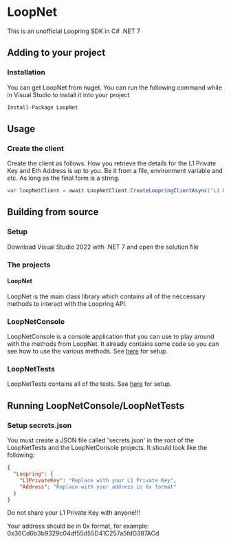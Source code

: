 # LoopNet
This is an unofficial Loopring SDK in C# .NET 7

## Adding to your project
### Installation
You can get LoopNet from nuget. You can run the following command while in Visual Studio to install it into your project

```bash
Install-Package LoopNet
```

## Usage
### Create the client
Create the client as follows. How you retrieve the details for the L1 Private Key and Eth Address is up to you. Be it from a file, environment variable and etc. As long as the final form is a string.

```csharp
var loopNetClient = await LoopNetClient.CreateLoopringClientAsync("L1 Private Key", "Eth Address in 0x format");
```

## Building from source
### Setup
Download Visual Studio 2022 with .NET 7 and open the solution file

### The projects
#### LoopNet
LoopNet is the main class library which contains all of the neccessary methods to interact with the Loopring API.

### LoopNetConsole
LoopNetConsole is a console application that you can use to play around with the methods from LoopNet. It already contains some code so you can see how to use the various methods. See [here](https://github.com/fudgebucket27/LoopNet#running-loopnetconsoleloopnettests) for setup.

### LoopNetTests
LoopNetTests contains all of the tests. See [here](https://github.com/fudgebucket27/LoopNet#running-loopnetconsoleloopnettests) for setup.

## Running LoopNetConsole/LoopNetTests
### Setup secrets.json
You must create a JSON file called 'secrets.json' in the root of the LoopNetTests and the LoopNetConsole projects. It should look like the following:

```json
{
  "Loopring": {
    "L1PrivateKey": "Replace with your L1 Private Key",
    "Address": "Replace with your address in 0x format"
  }
}
```

Do not share your L1 Private Key with anyone!!!

Your address should be in 0x format, for example: 0x36Cd6b3b9329c04df55d55D41C257a5fdD387ACd
